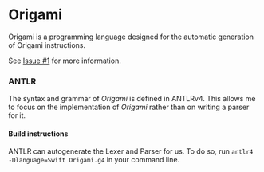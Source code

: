 # Origami
Origami is a programming language designed for the automatic generation of Origami instructions.

See [Issue #1](https://github.com/padarom/origami/issues/1) for more information.

### ANTLR
The syntax and grammar of _Origami_ is defined in ANTLRv4. This allows me to focus on the implementation of _Origami_ rather than on writing a parser for it.

#### Build instructions
ANTLR can autogenerate the Lexer and Parser for us. To do so, run `antlr4 -Dlanguage=Swift Origami.g4` in your command line.


